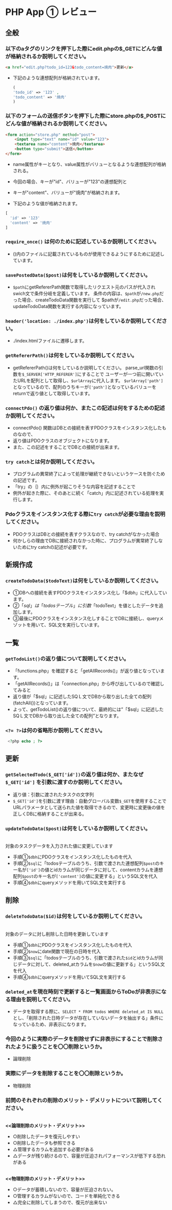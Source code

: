# PHP App ① レビュー

## 全般

### 以下のaタグのリンクを押下した際にedit.phpの$_GETにどんな値が格納されるか説明してください。

```html
<a href="edit.php?todo_id=123&todo_content=焼肉">更新</a>
```
- 下記のような連想配列が格納されています。
  ```PHP
  (
  'todo_id' => '123' ,
  'todo_content' => '焼肉'
  )
  ```


### 以下のフォームの送信ボタンを押下した際にstore.phpの$_POSTにどんな値が格納されるか説明してください。

```html
<form action="store.php" method="post">
    <input type="text" name="id" value="123">
    <textarea name="content">焼肉</textarea>
    <button type="submit">送信</button>
</form>
```
- name属性がキーとなり、value属性がバリューとなるような連想配列が格納される。
- 今回の場合、キーが"id"、バリューが"123"の連想配列と
- キーが"content"、バリューが"焼肉"が格納されます。

- 下記のような値が格納されます。
```php
[
  'id' => '123'
  'content' => '焼肉'
]
```


### `require_once()` は何のために記述しているか説明してください。
- ()内のファイルに記載されているものが使用できるようにするために記述しています。

### `savePostedData($post)`は何をしているか説明してください。
- `$path`にgetRefererPath関数で取得したリクエスト元のパスが代入され
swich文で条件分岐を定義しています。
条件の内容は、`$path`が`/new.php`だった場合、createTodoData関数を実行して
$pathが`/edit.php`だった場合、updateTodoData関数を実行する内容になっています。

### `header('location: ./index.php')`は何をしているか説明してください。
- ./index.htmlファイルに遷移します。

### `getRefererPath()`は何をしているか説明してください。
- getRefererPath()は何をしているか説明してください。
parse_url関数の引数を`$_SERVER['HTTP_REFERER']`にすることで
ユーザーが一つ前に開いていたURLを配列として取得し、`$urlArray`に代入します。
`$urlArray['path']`となっているので、配列のうちキーが`['path']`となっているバリューを
returnで返り値として取得しています。

### `connectPdo()` の返り値は何か、またこの記述は何をするための記述か説明してください。
- connectPdo() 関数はDBとの接続を表すPDOクラスをインスタンス化したものなので、
- 返り値はPDOクラスのオブジェクトになります。
- また、この記述をすることでDBとの接続が出来ます。

### `try catch`とは何か説明してください。
- プログラムの異常終了によって処理が継続できないというケースを防ぐための記述です。
- 「try」の｛｝内に例外が起こりそうな内容を記述することで
- 例外が起きた際に、そのあとに続く「catch」内に記述されている処理を実行します。

### Pdoクラスをインスタンス化する際に`try catch`が必要な理由を説明してください。
- PDOクラスはDBとの接続を表すクラスなので、try catchがなかった場合
- 何かしらの理由でDBに接続されなかった時に、プログラムが異常終了しないためにtry catchの記述が必要です。

## 新規作成

### `createTodoData($todoText)`は何をしているか説明してください。
- ①DBへの接続を表すPDOクラスをインスタンス化し「$dbh」に代入しています。
- ②「$sql」は「todosテーブル」に引数「$todoText」を値としたデータを追加します。
- ③最後にPDOクラスをインスタンス化しすることでDBに接続し、queryメゾットを用いて、SQL文を実行しています。

## 一覧

### `getTodoList()`の返り値について説明してください。
- 「functions.php」を確認すると「getAllRecords()」が返り値となっています。
- 「getAllRecords()」は「connection.php」から呼び出しているので確認してみると
- 返り値が「$sql」に記述したSQＬ文でDBから取り出した全ての配列(fatchAll())となっています。
- よって、getTodoList()の返り値について、最終的には”「$sql」に記述したSQＬ文でDBから取り出した全ての配列”となります。

### `<?= ?>`は何の省略形か説明してください。
```php
 <?php echo ; ?>
```

## 更新

### `getSelectedTodo($_GET['id'])`の返り値は何か、またなぜ`$_GET['id']` を引数に渡すのか説明してください。
- 返り値：引数に渡されたタスクの文字列
- `$_GET['id']`を引数に渡す理由：自動グローバル変数`$_GET`を使用することでURLパラメータとして送られた値を取得できるので、変更時に変更後の値を正しくDBに格納することが出来る。

### `updateTodoData($post)`は何をしているか説明してください。
<br>対象のタスクデータを入力された値に変更しています</br>
- 手順①`$dbh`にPDOクラスをインスタンス化したものを代入
- 手順②`$sql`に「todosテーブルのうち、引数で渡された連想配列`$post`のキー名が`['id']`の値とidカラムが同じデータに対して、contentカラムを連想配列`$post`のキー名が`['content']`の値に変更する」というSQL文を代入
- 手順④`$dbh`にqueryメソッドを用いてSQL文を実行する

## 削除

### `deleteTodoData($id)`は何をしているか説明してください。
<br>対象のデータに対し削除した日時を更新しています</br>
- 手順①`$dbh`にPDOクラスをインスタンス化したものを代入
- 手順②`$now`にdate関数で現在の日時を代入
- 手順③`$sql`に「todosテーブルのうち、引数で渡された`$id`とidカラムが同じデータに対して、deleted_atカラムを`$now`の値に更新する」というSQL文を代入
- 手順④`$dbh`にqueryメソッドを用いてSQL文を実行する

### `deleted_at`を現在時刻で更新すると一覧画面からToDoが非表示になる理由を説明してください。
- データを取得する際に、`SELECT * FROM todos WHERE deleted_at IS NULL`とし、「削除された日時データが存在していないデータを抽出する」条件になっているため、非表示になります。

### 今回のように実際のデータを削除せずに非表示にすることで削除されたように扱うことを〇〇削除というか。
- 論理削除

### 実際にデータを削除することを〇〇削除というか。
- 物理削除

### 前問のそれぞれの削除のメリット・デメリットについて説明してください。
<br>**<<論理削除のメリット・デメリット>>**</br>
- ○削除したデータを復元しやすい
- ○削除したデータも参照できる
- △管理するカラムを追加する必要がある
- △データが残り続けるので、容量が圧迫されパフォーマンスが低下する恐れがある

<br>**<<物理削除のメリット・デメリット>>**</br>
- ○データが蓄積しないので、容量が圧迫されない。
- ○管理するカラムがないので、コードを単純化できる
- △完全に削除してしまうので、復元が出来ない
